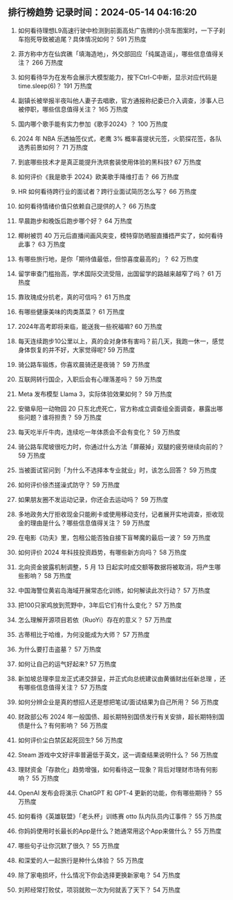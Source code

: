 
## 排行榜趋势 记录时间：2024-05-14 04:16:20
  
  1. 如何看待理想L9高速行驶中检测到前面高处广告牌的小货车图案时，一下子刹车抱死导致被追尾？具体情况如何？ 591 万热度
    
  2. 菲方称中方在仙宾礁「填海造地」，外交部回应「纯属造谣」，哪些信息值得关注？ 266 万热度
    
  3. 如何看待华为在发布会展示大模型能力，按下Ctrl-C中断，显示对应代码是time.sleep(6)？ 191 万热度
    
  4. 副镇长被举报半夜叫他人妻子去唱歌，官方通报称纪委已介入调查，涉事人已被停职，哪些信息值得关注？ 165 万热度
    
  5. 国内哪个歌手能有实力参加《歌手2024》？ 100 万热度
    
  6. 2024 年 NBA 乐透抽签仪式，老鹰 3% 概率喜提状元签，火箭探花签，各队选秀前景如何？ 71 万热度
    
  7. 到底哪些技术才是真正能提升洗烘套装使用体验的黑科技? 67 万热度
    
  8. 如何评价《我是歌手 2024》欧美歌手降维打击？ 66 万热度
    
  9. HR 如何看待跨行业的面试者？跨行业面试简历怎么写？ 66 万热度
    
  10. 如何看待情绪价值只依赖自己提供的人？ 66 万热度
    
  11. 早晨跑步和晚饭后跑步哪个好？ 64 万热度
    
  12. 椰树被罚 40 万元后直播间画风突变，模特穿防晒服直播捂严实了，如何看待此事？ 63 万热度
    
  13. 有哪些旅行地，是你「期待值最低，但惊喜度最高的」？ 62 万热度
    
  14. 留学审查门槛抬高，学术国际交流受阻，出国留学的路越来越窄了吗？ 61 万热度
    
  15. 靠玫瑰成分抗老，真的可信吗？ 61 万热度
    
  16. 有哪些健康美味的肉类蒸菜？ 61 万热度
    
  17. 2024年高考即将来临，能送我一些祝福嘛? 60 万热度
    
  18. 每天连续跑步10公里以上，真的会对身体有害吗？前几天，我跑一休一，感觉身体恢复的并不好，大家觉得呢? 59 万热度
    
  19. 骑公路车锻炼，你喜欢晨骑还是夜骑？ 59 万热度
    
  20. 互联网转行国企，入职后会有心理落差吗？ 59 万热度
    
  21. Meta 发布模型 Llama 3，实际体验效果如何？ 59 万热度
    
  22. 安徽阜阳一动物园 20 只东北虎死亡，官方称成立调查组全面调查，暴露出哪些问题？谁将担责？ 59 万热度
    
  23. 每天吃半斤牛肉，连续吃一年体质会不会有变化？ 59 万热度
    
  24. 骑公路车爬坡很吃力时，你通过什么方法「屏蔽掉」双腿的疲劳继续向前的？ 59 万热度
    
  25. 当被面试官问到「为什么不选择本专业就业」时，该怎么回答？ 59 万热度
    
  26. 如何评价徐杰搓澡式防守？ 59 万热度
    
  27. 如果朋友圈不发运动记录，你还会去运动吗？ 59 万热度
    
  28. 多地政务大厅拒收现金只能刷卡或使用移动支付，记者展开实地调查，拒收现金的理由是什么？哪些信息值得关注？ 59 万热度
    
  29. 在电影《功夫》里，包租公能否独自接下盲琴魔的最后一波？ 59 万热度
    
  30. 如何评价 2024 年科技投资趋势，有哪些新方向吗？ 58 万热度
    
  31. 北向资金披露机制调整，5 月 13 日起实时成交额等数据将被取消，将产生哪些影响？ 58 万热度
    
  32. 中国海警位黄岩岛海域开展常态化训练，如何解读此次行动？ 57 万热度
    
  33. 把100只家鸡放到荒野中，3年后它们有什么变化？ 57 万热度
    
  34. 怎么理解开源项目若依（RuoYi）存在的意义？ 57 万热度
    
  35. 古蒂相比于哈维，为何没能成为大师？ 57 万热度
    
  36. 为什么要打击盗墓？ 57 万热度
    
  37. 如何让自己的运气好起来? 57 万热度
    
  38. 新加坡总理李显龙正式递交辞呈，并正式向总统建议由黄循财出任新总理 ，还有哪些信息值得关注？ 57 万热度
    
  39. 如何分辨企业是真的想招人还是想把笔试/面试结果为自己所用？ 56 万热度
    
  40. 财政部公布 2024 年一般国债、超长期特别国债发行有关安排，超长期特别国债是什么？有何影响？ 56 万热度
    
  41. 如何评价尘白禁区起死回生? 56 万热度
    
  42. Steam 游戏中文好评率普遍低于英文，这一调查结果说明什么？ 56 万热度
    
  43. 理财资金「存款化」趋势增强，如何看待这一现象？背后对理财市场有何影响？ 55 万热度
    
  44. OpenAI 发布会将演示 ChatGPT 和 GPT-4 更新的功能，你有哪些期待？ 55 万热度
    
  45. 如何看待《英雄联盟》「老头杯」训练赛 otto 队内队员内讧事件？ 55 万热度
    
  46. 你妈妈使用时长最长的App是什么？她通常用这个App来做什么？ 55 万热度
    
  47. 哪些句子让你沉默了很久？ 55 万热度
    
  48. 和深爱的人一起旅行是种什么体验？ 55 万热度
    
  49. 除了家电损坏，什么情况下你会选择更换新家电？ 54 万热度
    
  50. 刘邦经常打败仗，项羽就败一次为何就丢了天下？ 54 万热度
    